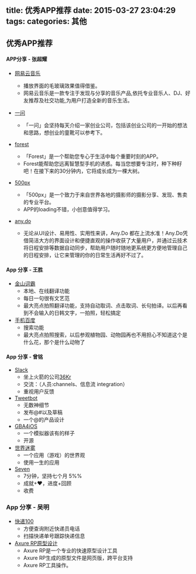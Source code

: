 title: 优秀APP推荐
date: 2015-03-27 23:04:29
tags:
categories: 其他
---


## 优秀APP推荐

#### APP分享 - 张超耀
- [网易云音乐](http://music.163.com/#/download)
	- 播放界面的毛玻璃效果值得借鉴。
	- 网易云音乐是一款专注于发现与分享的音乐产品,依托专业音乐人、DJ、好友推荐及社交功能,为用户打造全新的音乐生活。

- [一问](http://yiwen.fm)
 	- 「一问」会坚持每天介绍一家创业公司，包括该创业公司的一开始的想法和思路，想创业的童靴可以参考下。

- [forest](https://itunes.apple.com/tw/app/forest-bao-chi-zhuan-zhu-ju/id866450515?l=zh&mt=8)
	- 「Forest」是一个帮助您专心于生活中每个重要时刻的APP。
	- Forest能帮助您远离智慧型手机的诱惑。每当您想要专注时，种下种籽吧！在接下来的30分钟内，它将成长成为一棵大树。

- [500px](https://500px.com)
	- 「500px」是一个致力于来自世界各地的摄影师的摄影分享、发现、售卖的专业平台。
	-  APP的loading不错，小创意值得学习。

- [any.do](http://www.any.do)
	- 无论从UI设计、易用性、实用性来讲，Any.Do 都在上流水准！Any.Do凭借简洁大方的界面设计和便捷直观的操作收获了大量用户，并通过云技术将日程安排等数据自动同步，帮助用户随时随地更系统更方便地管理自己的日程安排，让它来管理的你的日常生活再好不过了。

#### App 分享 - 王胜

- [金山词霸](http://www.iciba.com)
	- 本地、在线翻译功能
	- 每日一句很有文艺范
	- 最大亮点拍照翻译功能，支持自动取词、点击取词、长句拍译。以后再看到不会输入的日韩文字，一拍照，轻松搞定
- [手机百度](http://xbox.m.baidu.com/wuxian)
	- 搜索功能
	- 最大亮点拍照搜索，以后参观植物园、动物园再也不用担心不知道这个是什么花，那个是什么动物了



#### App 分享 - 曾铭

- [Slack](https://slack.com/)
	- 坐上火箭的公司[36Kr](http://www.36kr.com/p/219324.html)
	- 交流：（人员:channels、信息流 integration）
	- 重视用户反馈
- [Tweetbot](http://tapbots.com/tweetbot/)
	- 无数神细节
	- 发布@#以及草稿
	- 一个@的产品设计
- [GBA4iOS](http://www.gba4iosapp.com/)
	- 一个模拟器该有的样子
	- 开源
- [世界迷雾](http://zh-hans.fogofworld.com/)
	- 一个应用（游戏）的世界观
	- 使用一生的应用
- [Seven](http://www.perigee.se/seven.php)
	- 7分钟，坚持七个月 5%%
	- 成就+❤，进度+回顾
	- 收费

### App 分享 - 吴明

- [快递100](http://www.kuaidi100.com/)
   - 方便查询附近快递员电话
   - 扫描快递单号跟踪快递信息
- [Axure RP原型设计](http://rj.baidu.com/soft/detail/15574.html?ald)
   - Axure RP是一个专业的快速原型设计工具
   - Axure RP生成的原型文件是网页版，跨平台支持
   - Axure RP工具操作。

